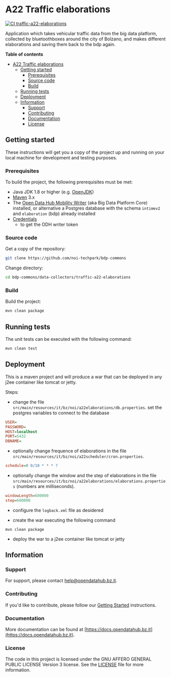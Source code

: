 # A22 Traffic elaborations

[![CI traffic-a22-elaborations](https://github.com/noi-techpark/bdp-commons/actions/workflows/ci-traffic-a22-elaborations.yml/badge.svg)](https://github.com/noi-techpark/bdp-commons/actions/workflows/ci-traffic-a22-elaborations.yml)

Application which takes vehicular traffic data from the big data platform,
collected by bluetoothboxes around the city of Bolzano, and makes different
elaborations and saving them back to the bdp again.

**Table of contents**
- [A22 Traffic elaborations](#a22-traffic-elaborations)
	- [Getting started](#getting-started)
		- [Prerequisites](#prerequisites)
		- [Source code](#source-code)
		- [Build](#build)
	- [Running tests](#running-tests)
	- [Deployment](#deployment)
	- [Information](#information)
		- [Support](#support)
		- [Contributing](#contributing)
		- [Documentation](#documentation)
		- [License](#license)

## Getting started

These instructions will get you a copy of the project up and running
on your local machine for development and testing purposes.

### Prerequisites

To build the project, the following prerequisites must be met:

- Java JDK 1.8 or higher (e.g. [OpenJDK](https://openjdk.java.net/))
- [Maven](https://maven.apache.org/) 3.x
- The [Open Data Hub Mobility Writer](https://github.com/noi-techpark/bdp-core)
  (aka Big Data Platform Core) installed, or alternative a Postgres database
  with the schema `intimev2` and `elaboration` (bdp) already installed
- [Credentials](https://github.com/noi-techpark/odh-docs/wiki/Contributor-Guidelines:-Credentials)
  - to get the ODH writer token

### Source code

Get a copy of the repository:

```bash
git clone https://github.com/noi-techpark/bdp-commons
```

Change directory:

```bash
cd bdp-commons/data-collectors/traffic-a22-elaborations
```

### Build

Build the project:

```bash
mvn clean package
```

## Running tests

The unit tests can be executed with the following command:

```bash
mvn clean test
```

## Deployment

This is a maven project and will produce a war that can be deployed in any j2ee container like tomcat or jetty.

Steps:

* change the file `src/main/resources/it/bz/noi/a22elaborations/db.properties`.
  set the postgres variables to connect to the database

```ini
USER=
PASSWORD=
HOST=localhost
PORT=5432
DBNAME=
```

* optionally change frequence of elaborations in the file `src/main/resources/it/bz/noi/a22scheduler/cron.properties`.

```ini
schedule=0 0/10 * * * ?
```

* optionally change the window and the step of elaborations in the file `src/main/resources/it/bz/noi/a22elaborations/elaborations.properties` (numbers are milliseconds).

```ini
windowLength=600000
step=600000
```

* configure the `logback.xml` file as desidered

* create the war executing the following command

```
mvn clean package
```

* deploy the war to a j2ee container like tomcat or jetty


## Information

### Support

For support, please contact [help@opendatahub.bz.it](mailto:help@opendatahub.bz.it).

### Contributing

If you'd like to contribute, please follow our [Getting
Started](https://github.com/noi-techpark/odh-docs/wiki/Contributor-Guidelines:-Getting-started)
instructions.

### Documentation

More documentation can be found at
[https://docs.opendatahub.bz.it](https://docs.opendatahub.bz.it).

### License

The code in this project is licensed under the GNU AFFERO GENERAL PUBLIC LICENSE
Version 3 license. See the [LICENSE](../../LICENSE) file for more information.
